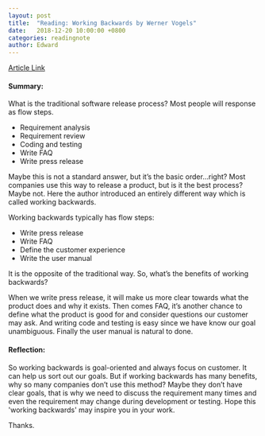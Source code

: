 ```yaml
---
layout: post
title:  "Reading: Working Backwards by Werner Vogels"
date:   2018-12-20 10:00:00 +0800
categories: readingnote
author: Edward
---
```


[Article Link](https://www.allthingsdistributed.com/2006/11/working_backwards.html)

#### Summary:
What is the traditional software release process? Most people will response as flow steps.

- Requirement analysis
- Requirement review
- Coding and testing
- Write FAQ
- Write press release 

Maybe this is not a standard answer, but it’s the basic order…right?
Most companies use this way to release a product, but is it the best process? Maybe not. Here the author introduced an entirely different way which is called working backwards.

Working backwards typically has flow steps:

- Write press release
- Write FAQ
- Define the customer experience
- Write the user manual

It is the opposite of the traditional way. So, what’s the benefits of working backwards? 

When we write press release, it will make us more clear towards what the product does and why it exists. Then comes FAQ, it’s another chance to define what the product is good for and consider questions our customer may ask. And writing code and testing is easy since we have know our goal unambiguous. Finally the user manual is natural to done.

#### Reflection:
So working backwards is goal-oriented and always focus on customer. It can help us sort out our goals. But if working backwards has many benefits, why so many companies don’t use this method? Maybe they don’t have clear goals, that is why we need to discuss the requirement many times and even the requirement may change during development or testing. Hope this 'working backwards' may inspire you in your work.

Thanks.

